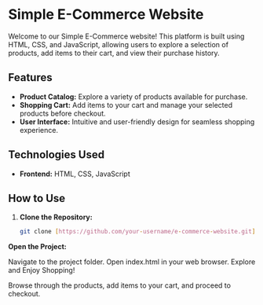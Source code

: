 # Simple E-Commerce Website

Welcome to our Simple E-Commerce website! This platform is built using HTML, CSS, and JavaScript, allowing users to explore a selection of products, add items to their cart, and view their purchase history.

## Features

- **Product Catalog:** Explore a variety of products available for purchase.
- **Shopping Cart:** Add items to your cart and manage your selected products before checkout.
- **User Interface:** Intuitive and user-friendly design for seamless shopping experience.

## Technologies Used

- **Frontend:** HTML, CSS, JavaScript

## How to Use

1. **Clone the Repository:**

   ```bash
   git clone [https://github.com/your-username/e-commerce-website.git](https://github.com/VipulSharma0001/E-commerce-Website/tree/main/e-commerse%20website)
**Open the Project:**

Navigate to the project folder.
Open index.html in your web browser.
Explore and Enjoy Shopping!

Browse through the products, add items to your cart, and proceed to checkout.
